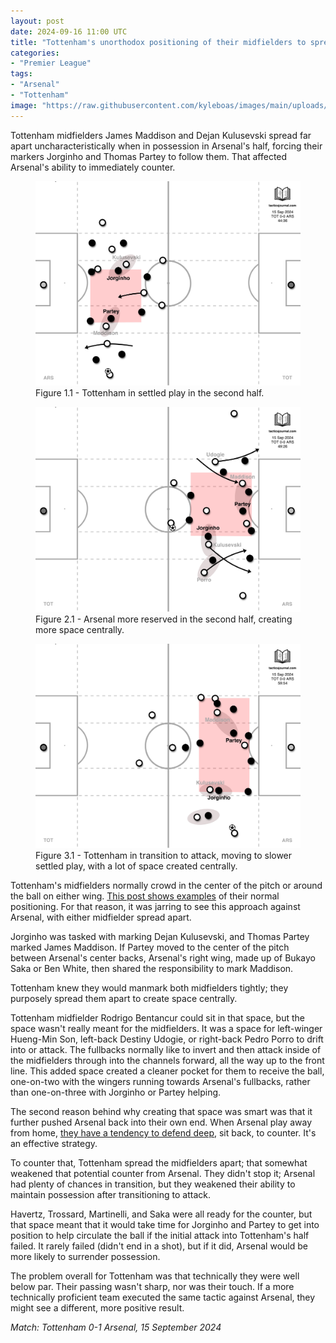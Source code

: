 ```yaml
---
layout: post
date: 2024-09-16 11:00 UTC
title: "Tottenham's unorthodox positioning of their midfielders to spread Arsenal apart centrally"
categories:
- "Premier League"
tags:
- "Arsenal"
- "Tottenham"
image: "https://raw.githubusercontent.com/kyleboas/images/main/uploads/2024/09/16/Image-16Sep2024_00:34:52.png"
---
```


Tottenham midfielders James Maddison and Dejan Kulusevski spread far apart uncharacteristically when in possession in Arsenal's half, forcing their markers Jorginho and Thomas Partey to follow them. That affected Arsenal's ability to immediately counter.

<!---more--->

<figure>
    <img src="https://raw.githubusercontent.com/kyleboas/images/main/uploads/2024/09/16/Image-16Sep2024_00:34:50.png">
    <figcaption>Figure 1.1 - Tottenham in settled play in the second half. </figcaption>
</figure> 

<figure>
    <img src="https://raw.githubusercontent.com/kyleboas/images/main/uploads/2024/09/16/Image-16Sep2024_00:34:54.png">
    <figcaption>Figure 2.1 - Arsenal more reserved in the second half, creating more space centrally.</figcaption>
</figure>


<figure>
    <img src="https://raw.githubusercontent.com/kyleboas/images/main/uploads/2024/09/16/Image-16Sep2024_00:34:56.png">
    <figcaption>Figure 3.1 - Tottenham in transition to attack, moving to slower settled play, with a lot of space created centrally.</figcaption>
</figure>

Tottenham's midfielders normally crowd in the center of the pitch or around the ball on either wing. [This post shows examples](https://tacticsjournal.com/2024/04/14/tottenham-take-too-many-touches/) of their normal positioning. For that reason, it was jarring to see this approach against Arsenal, with either midfielder spread apart. 

Jorginho was tasked with marking Dejan Kulusevski, and Thomas Partey marked James Maddison. If Partey moved to the center of the pitch between Arsenal's center backs, Arsenal's right wing, made up of Bukayo Saka or Ben White, then shared the responsibility to mark Maddison.

Tottenham knew they would manmark both midfielders tightly; they purposely spread them apart to create space centrally. 

Tottenham midfielder Rodrigo Bentancur could sit in that space, but the space wasn't really meant for the midfielders. It was a space for left-winger Hueng-Min Son, left-back Destiny Udogie, or right-back Pedro Porro to drift into or attack. The fullbacks normally like to invert and then attack inside of the midfielders through into the channels forward, all the way up to the front line. This added space created a cleaner pocket for them to receive the ball, one-on-two with the wingers running towards Arsenal's fullbacks, rather than one-on-three with Jorginho or Partey helping.

The second reason behind why creating that space was smart was that it further pushed Arsenal back into their own end. When Arsenal play away from home, [they have a tendency to defend deep](https://tacticsjournal.com/2024/05/13/tonic-immobility-in-arsenal/), sit back, to counter. It's an effective strategy.

To counter that, Tottenham spread the midfielders apart; that somewhat weakened that potential counter from Arsenal. They didn't stop it; Arsenal had plenty of chances in transition, but they weakened their ability to maintain possession after transitioning to attack.

Havertz, Trossard, Martinelli, and Saka were all ready for the counter, but that space meant that it would take time for Jorginho and Partey to get into position to help circulate the ball if the initial attack into Tottenham's half failed. It rarely failed (didn't end in a shot), but if it did, Arsenal would be more likely to surrender possession.

The problem overall for Tottenham was that technically they were well below par. Their passing wasn't sharp, nor was their touch. If a more technically proficient team executed the same tactic against Arsenal, they might see a different, more positive result.

*Match: Tottenham 0-1 Arsenal, 15 September 2024*